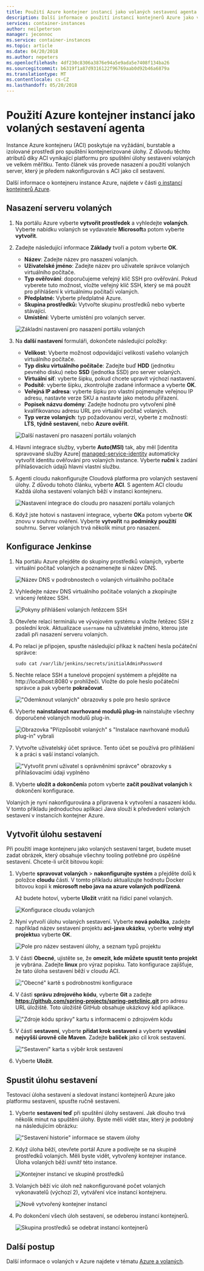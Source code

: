 ```yaml
---
title: Použití Azure kontejner instancí jako volaných sestavení agenta
description: Další informace o použití instancí kontejnerů Azure jako volaných sestavení agenta.
services: container-instances
author: neilpeterson
manager: jeconnoc
ms.service: container-instances
ms.topic: article
ms.date: 04/20/2018
ms.author: nepeters
ms.openlocfilehash: 4df230c8306a3876e94a5e9ada5e7408f134ba26
ms.sourcegitcommit: b6319f1a87d9316122f96769aab0d92b46a6879a
ms.translationtype: MT
ms.contentlocale: cs-CZ
ms.lasthandoff: 05/20/2018
---
```

# <a name="use-azure-container-instances-as-a-jenkins-build-agent"></a>Použití Azure kontejner instancí jako volaných sestavení agenta

Instance Azure kontejneru (ACI) poskytuje na vyžádání, burstable a izolované prostředí pro spuštění kontejnerizované úlohy. Z důvodu těchto atributů díky ACI vynikající platformu pro spuštění úlohy sestavení volaných ve velkém měřítku. Tento článek vás provede nasazení a použití volaných server, který je předem nakonfigurován s ACI jako cíl sestavení.

Další informace o kontejneru instance Azure, najdete v části [o instancí kontejnerů Azure][about-aci].

## <a name="deploy-a-jenkins-server"></a>Nasazení serveru volaných

1. Na portálu Azure vyberte **vytvořit prostředek** a vyhledejte **volaných**. Vyberte nabídku volaných se vydavatele **Microsoft**a potom vyberte **vytvořit**.

2. Zadejte následující informace **Základy** tvoří a potom vyberte **OK**.

   - **Název**: Zadejte název pro nasazení volaných.
   - **Uživatelské jméno**: Zadejte název pro uživatele správce volaných virtuálního počítače.
   - **Typ ověřování**: doporučujeme veřejný klíč SSH pro ověřování. Pokud vyberete tuto možnost, vložte veřejný klíč SSH, který se má použít pro přihlášení k virtuálnímu počítači volaných.
   - **Předplatné:** Vyberte předplatné Azure.
   - **Skupina prostředků:** Vytvořte skupinu prostředků nebo vyberte stávající.
   - **Umístění**: Vyberte umístění pro volaných server.

   ![Základní nastavení pro nasazení portálu volaných](./media/container-instances-jenkins/jenkins-portal-01.png)

3. Na **další nastavení** formuláři, dokončete následující položky:

   - **Velikost**: Vyberte možnost odpovídající velikosti vašeho volaných virtuálního počítače.
   - **Typ disku virtuálního počítače**: Zadejte buď **HDD** (jednotku pevného disku) nebo **SSD** (jednotka SSD) pro server volaných.
   - **Virtuální síť**: vyberte šipku, pokud chcete upravit výchozí nastavení.
   - **Podsítě**: vyberte šipku, zkontrolujte zadané informace a vyberte **OK**.
   - **Veřejná IP adresa**: vyberte šipku pro vlastní pojmenujte veřejnou IP adresu, nastavte verze SKU a nastavte jako metodu přiřazení.
   - **Popisek názvu domény**: Zadejte hodnotu pro vytvoření plně kvalifikovanou adresu URL pro virtuální počítač volaných.
   - **Typ verze volaných**: typ požadovanou verzi, vyberte z možností: **LTS**, **týdně sestavení**, nebo **Azure ověřit**.

   ![Další nastavení pro nasazení portálu volaných](./media/container-instances-jenkins/jenkins-portal-02.png)

4. Hlavní integrace služby, vyberte **Auto(MSI)** tak, aby měl [identita spravované služby Azure] [ managed-service-identity] automaticky vytvořit identitu ověřování pro volaných instance. Vyberte **ruční** k zadání přihlašovacích údajů hlavní vlastní službu.

5. Agenti cloudu nakonfigurujte Cloudová platforma pro volaných sestavení úlohy. Z důvodu tohoto článku, vyberte **ACI**. S agentem ACI cloudu Každá úloha sestavení volaných běží v instanci kontejneru.

   ![Nastavení integrace do cloudu pro nasazení portálu volaných](./media/container-instances-jenkins/jenkins-portal-03.png)

6. Když jste hotovi s nastavení integrace, vyberte **OK**a potom vyberte **OK** znovu v souhrnu ověření. Vyberte **vytvořit** na **podmínky použití** souhrnu. Server volaných trvá několik minut pro nasazení.

## <a name="configure-jenkins"></a>Konfigurace Jenkinse

1. Na portálu Azure přejděte do skupiny prostředků volaných, vyberte virtuální počítač volaných a poznamenejte si název DNS.

   ![Název DNS v podrobnostech o volaných virtuálního počítače](./media/container-instances-jenkins/jenkins-portal-fqdn.png)

2. Vyhledejte název DNS virtuálního počítače volaných a zkopírujte vrácený řetězec SSH.

   ![Pokyny přihlášení volaných řetězcem SSH](./media/container-instances-jenkins/jenkins-portal-04.png)

3. Otevřete relaci terminálu ve vývojovém systému a vložte řetězec SSH z poslední krok. Aktualizace `username` na uživatelské jméno, kterou jste zadali při nasazení serveru volaných.

4. Po relaci je připojen, spusťte následující příkaz k načtení hesla počáteční správce:

   ```
   sudo cat /var/lib/jenkins/secrets/initialAdminPassword
   ```

5. Nechte relace SSH a tunelové propojení systémem a přejděte na http://localhost:8080 v prohlížeči. Vložte do pole heslo počáteční správce a pak vyberte **pokračovat**.

   !["Odemknout volaných" obrazovky s pole pro heslo správce](./media/container-instances-jenkins/jenkins-portal-05.png)

6. Vyberte **nainstalovat navrhované modulů plug-in** nainstalujte všechny doporučené volaných modulů plug-in.

   ![Obrazovka "Přizpůsobit volaných" s "Instalace navrhované modulů plug-in" vybrali](./media/container-instances-jenkins/jenkins-portal-06.png)

7. Vytvořte uživatelský účet správce. Tento účet se používá pro přihlášení k a práci s vaší instancí volaných.

   !["Vytvořit první uživatel s oprávněními správce" obrazovky s přihlašovacími údaji vyplněno](./media/container-instances-jenkins/jenkins-portal-07.png)

8. Vyberte **uložit a dokončení**a potom vyberte **začít používat volaných** k dokončení konfigurace.

Volaných je nyní nakonfigurována a připravena k vytvoření a nasazení kódu. V tomto příkladu jednoduchou aplikaci Java slouží k předvedení volaných sestavení v instancích kontejner Azure.

## <a name="create-a-build-job"></a>Vytvořit úlohu sestavení

Při použití image kontejneru jako volaných sestavení target, budete muset zadat obrázek, který obsahuje všechny tooling potřebné pro úspěšné sestavení. Chcete-li určit bitovou kopii:

1. Vyberte **spravovat volaných** > **nakonfigurujte systém** a přejděte dolů k položce **cloudu** části. V tomto příkladu aktualizujte hodnotu Docker bitovou kopii k **microsoft nebo java na azure volaných podřízená**.

   Až budete hotoví, vyberte **Uložit** vrátit na řídicí panel volaných.

   ![Konfigurace cloudu volaných](./media/container-instances-jenkins/jenkins-aci-image.png)

2. Nyní vytvoří úlohu volaných sestavení. Vyberte **nová položka**, zadejte například název sestavení projektu **aci-java ukázku**, vyberte **volný styl projektu**a vyberte **OK**.

   ![Pole pro název sestavení úlohy, a seznam typů projektu](./media/container-instances-jenkins/jenkins-new-job.png)

3. V části **Obecné**, ujistěte se, že **omezit, kde můžete spustit tento projekt** je vybrána. Zadejte **linux** pro výraz popisku. Tato konfigurace zajišťuje, že tato úloha sestavení běží v cloudu ACI.

   !["Obecné" kartě s podrobnostmi konfigurace](./media/container-instances-jenkins/jenkins-job-01.png)

4. V části **správu zdrojového kódu**, vyberte **Git** a zadejte **https://github.com/spring-projects/spring-petclinic.git** pro adresu URL úložiště. Toto úložiště GitHub obsahuje ukázkový kód aplikace.

   !["Zdroje kódu správy" kartu s informacemi o zdrojovém kódu](./media/container-instances-jenkins/jenkins-job-02.png)

5. V části **sestavení**, vyberte **přidat krok sestavení** a vyberte **vyvolání nejvyšší úrovně cíle Maven**. Zadejte **balíček** jako cíl krok sestavení.

   !["Sestavení" karta s výběr krok sestavení](./media/container-instances-jenkins/jenkins-job-03.png)

6. Vyberte **Uložit**.

## <a name="run-the-build-job"></a>Spustit úlohu sestavení

Testovací úloha sestavení a sledovat instancí kontejnerů Azure jako platformu sestavení, spusťte ručně sestavení.

1. Vyberte **sestavení teď** při spuštění úlohy sestavení. Jak dlouho trvá několik minut na spuštění úlohy. Byste měli vidět stav, který je podobný na následujícím obrázku:

   !["Sestavení historie" informace se stavem úlohy](./media/container-instances-jenkins/jenkins-job-status.png)

2. Když úloha běží, otevřete portál Azure a podívejte se na skupině prostředků volaných. Měli byste vidět, vytvořený kontejner instance. Úloha volaných běží uvnitř této instance.

   ![Kontejner instancí ve skupině prostředků](./media/container-instances-jenkins/jenkins-aci.png)

3. Volaných běží víc úloh než nakonfigurované počet volaných vykonavatelů (výchozí 2), vytváření více instancí kontejneru.

   ![Nově vytvořený kontejner instancí](./media/container-instances-jenkins/jenkins-aci-multi.png)

4. Po dokončení všech úloh sestavení, se odeberou instancí kontejnerů.

   ![Skupina prostředků se odebrat instancí kontejnerů](./media/container-instances-jenkins/jenkins-aci-none.png)

## <a name="next-steps"></a>Další postup

Další informace o volaných v Azure najdete v tématu [Azure a volaných][jenkins-azure].

<!-- LINKS - internal -->
[about-aci]: ./container-instances-overview.md
[jenkins-azure]: ../jenkins/overview.md
[managed-service-identity]: ../active-directory/managed-service-identity/overview.md
